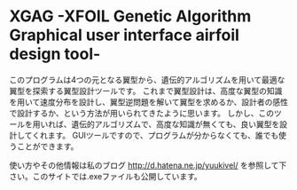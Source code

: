 ﻿
XGAG  -XFOIL Genetic Algorithm Graphical user interface airfoil design tool-
===========

このプログラムは4つの元となる翼型から、遺伝的アルゴリズムを用いて最適な翼型を探索する翼型設計ツールです。
これまで翼型設計は、高度な翼型の知識を用いて速度分布を設計し、翼型逆問題を解いて翼型を求めるか、設計者の感性で設計するか、という方法が用いられてきたように思います。
しかし、このツールを用いれば、遺伝的アルゴリズムで、高度な知識が無くても、良い翼型を設計してくれます。
GUIツールですので、プログラムが分からなくても、誰でも使うことができます。

使い方やその他情報は私のブログ
http://d.hatena.ne.jp/yuukivel/
を参照して下さい。このサイトでは.exeファイルも公開しています。